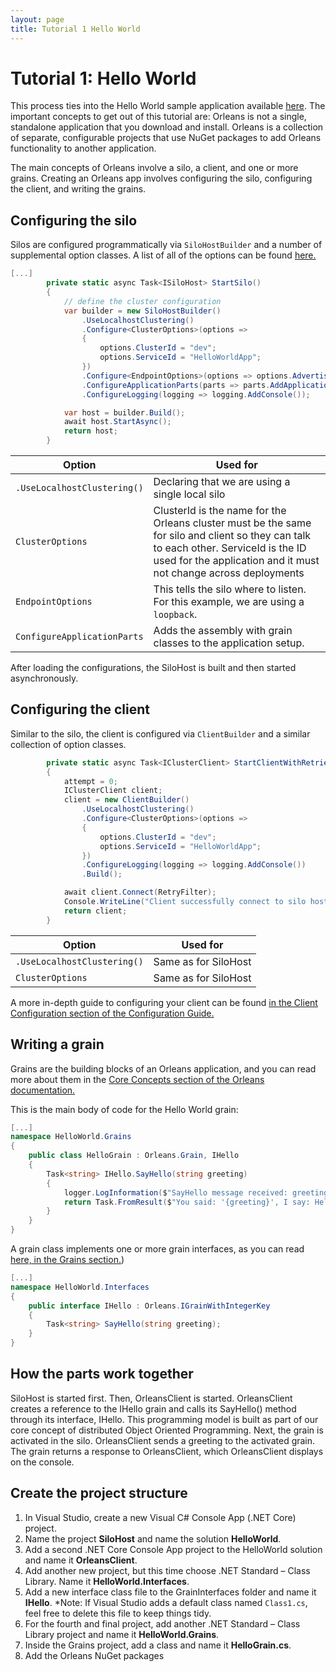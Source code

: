 ```yaml
---
layout: page
title: Tutorial 1 Hello World
---
```


# Tutorial 1: Hello World

This process ties into the Hello World sample application available [here](https://github.com/dotnet/orleans/tree/master/Samples/2.0/HelloWorld).
The important concepts to get out of this tutorial are:
Orleans is not a single, standalone application that you download and install.
Orleans is a collection of separate, configurable projects that use NuGet packages to add Orleans functionality to another application.

The main concepts of Orleans involve a silo, a client, and one or more grains.
Creating an Orleans app involves configuring the silo, configuring the client, and writing the grains.

## Configuring the silo

Silos are configured programmatically via `SiloHostBuilder` and a number of supplemental option classes.
A list of all of the options can be found [here.](http://dotnet.github.io/orleans/Documentation/clusters_and_clients/configuration_guide/list_of_options_classes.html)

```csharp
[...]
        private static async Task<ISiloHost> StartSilo()
        {
            // define the cluster configuration
            var builder = new SiloHostBuilder()
                .UseLocalhostClustering()
                .Configure<ClusterOptions>(options =>
                {
                    options.ClusterId = "dev";
                    options.ServiceId = "HelloWorldApp";
                })
                .Configure<EndpointOptions>(options => options.AdvertisedIPAddress = IPAddress.Loopback)
                .ConfigureApplicationParts(parts => parts.AddApplicationPart(typeof(HelloGrain).Assembly).WithReferences())
                .ConfigureLogging(logging => logging.AddConsole());

            var host = builder.Build();
            await host.StartAsync();
            return host;
        }
```

| Option | Used for |
|-------------|----------|
| `.UseLocalhostClustering()` | Declaring that we are using a single local silo |
| `ClusterOptions` | ClusterId is the name for the Orleans cluster must be the same for silo and client so they can talk to each other. ServiceId is the ID used for the application and it must not change across deployments|
| `EndpointOptions` | This tells the silo where to listen. For this example, we are using a `loopback`. |
| `ConfigureApplicationParts` | Adds the assembly with grain classes to the application setup. |

After loading the configurations, the SiloHost is built and then started asynchronously.

## Configuring the client

Similar to the silo, the client is configured via `ClientBuilder` and a similar collection of option classes.

```csharp
        private static async Task<IClusterClient> StartClientWithRetries()
        {
            attempt = 0;
            IClusterClient client;
            client = new ClientBuilder()
                .UseLocalhostClustering()
                .Configure<ClusterOptions>(options =>
                {
                    options.ClusterId = "dev";
                    options.ServiceId = "HelloWorldApp";
                })
                .ConfigureLogging(logging => logging.AddConsole())
                .Build();

            await client.Connect(RetryFilter);
            Console.WriteLine("Client successfully connect to silo host");
            return client;
        }

```

| Option | Used for |
|-------------|----------|
| `.UseLocalhostClustering()` | Same as for SiloHost |
| `ClusterOptions` | Same as for SiloHost |

A more in-depth guide to configuring your client can be found [in the Client Configuration section of the Configuration Guide.](http://dotnet.github.io/orleans/Documentation/clusters_and_clients/configuration_guide/client_configuration.html)

## Writing a grain

Grains are the building blocks of an Orleans application, and you can read more about them in the [Core Concepts section of the Orleans documentation.](http://dotnet.github.io/orleans/Documentation/core_concepts/index.html)

This is the main body of code for the Hello World grain:

```csharp
[...]
namespace HelloWorld.Grains
{
    public class HelloGrain : Orleans.Grain, IHello
    {
        Task<string> IHello.SayHello(string greeting)
        {
            logger.LogInformation($"SayHello message received: greeting = '{greeting}'");
            return Task.FromResult($"You said: '{greeting}', I say: Hello!");
        }
    }
}
```

A grain class implements one or more grain interfaces, as you can read [here, in the Grains section.](http://dotnet.github.io/orleans/Documentation/grains/index.html))

```csharp
[...]
namespace HelloWorld.Interfaces
{
    public interface IHello : Orleans.IGrainWithIntegerKey
    {
        Task<string> SayHello(string greeting);
    }
}

```



## How the parts work together

SiloHost is started first.
Then, OrleansClient is started.
OrleansClient creates a reference to the IHello grain and calls its SayHello() method through its interface, IHello.
This programming model is built as part of our core concept of distributed Object Oriented Programming.
Next, the grain is activated in the silo.
OrleansClient sends a greeting to the activated grain.
The grain returns a response to OrleansClient, which OrleansClient displays on the console.

## Create the project structure

1. In Visual Studio, create a new Visual C# Console App (.NET Core) project.
2. Name the project **SiloHost** and name the solution **HelloWorld**.
3. Add a second .NET Core Console App project to the HelloWorld solution and name it **OrleansClient**.
4. Add another new project, but this time choose .NET Standard – Class Library. Name it **HelloWorld.Interfaces**.
5. Add a new interface class file to the GrainInterfaces folder and name it **IHello**.
  *Note: If  Visual Studio adds a default class named `Class1.cs`, feel free to delete this file to keep things tidy.
6. For the fourth and final project, add another .NET Standard – Class Library project and name it **HelloWorld.Grains**.
7. Inside the Grains project, add a class and name it **HelloGrain.cs**.
8. Add the Orleans NuGet packages
